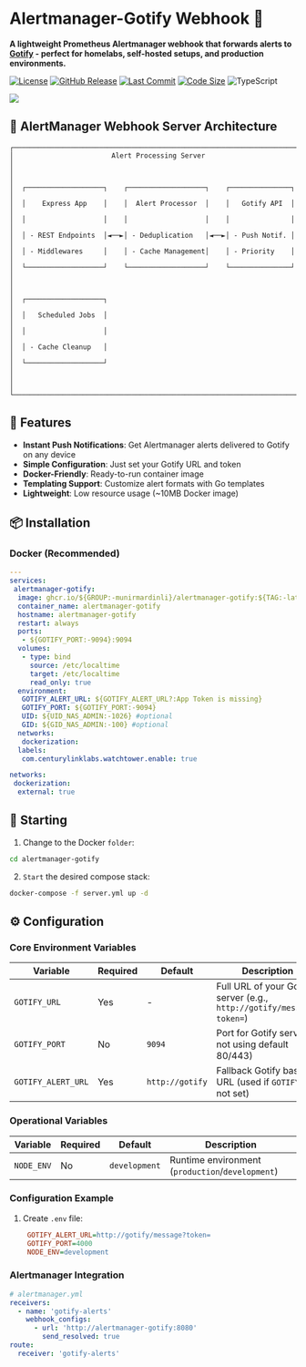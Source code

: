 # Alertmanager-Gotify Webhook 🔔

**A lightweight Prometheus Alertmanager webhook that forwards alerts to [Gotify](https://gotify.net/) - perfect for homelabs, self-hosted setups, and production environments.**

[![License](https://img.shields.io/badge/license-MIT-blue.svg)](LICENSE)
[![GitHub Release](https://img.shields.io/github/v/release/munirmardinli/alertmanager-gotify?include_prereleases&style=flat-square)](https://github.com/munirmardinli/alertmanager-gotify/releases)
[![Last Commit](https://img.shields.io/github/last-commit/munirmardinli/alertmanager-gotify?style=flat-square)](https://github.com/munirmardinli/alertmanager-gotify/commits)
[![Code Size](https://img.shields.io/github/languages/code-size/munirmardinli/alertmanager-gotify?style=flat-square)](https://github.com/munirmardinli/alertmanager-gotify)
![TypeScript](https://img.shields.io/badge/typescript-%23007ACC.svg?style=flat&logo=typescript&logoColor=white)

<a href="https://www.buymeacoffee.com/munirmardinli"><img src="https://img.buymeacoffee.com/button-api/?text=Buy me a coffee&emoji=☕&slug=munirmardinli&button_colour=40DCA5&font_colour=ffffff&font_family=Cookie&outline_colour=000000&coffee_colour=FFDD00" /></a>


## 🚨 AlertManager Webhook Server Architecture
```text
┌───────────────────────────────────────────────────────────────────────┐
│                        Alert Processing Server                        │
│                                                                       │
│  ┌───────────────────┐    ┌───────────────────┐    ┌───────────────┐  │
│  │    Express App    │    │  Alert Processor  │    │   Gotify API  │  │
│  │                   │    │                   │    │               │  │
│  │ - REST Endpoints  │◄──►│ - Deduplication   │◄──►│ - Push Notif. │  │
│  │ - Middlewares     │    │ - Cache Management│    │ - Priority    │  │
│  └───────────────────┘    └───────────────────┘    └───────────────┘  │
│                                                                       │
│  ┌───────────────────┐                                                │
│  │   Scheduled Jobs  │                                                │
│  │                   │                                                │
│  │ - Cache Cleanup   │                                                │
│  └───────────────────┘                                                │
│                                                                       │
└───────────────────────────────────────────────────────────────────────┘
```

## 🚀 Features

- **Instant Push Notifications**: Get Alertmanager alerts delivered to Gotify on any device
- **Simple Configuration**: Just set your Gotify URL and token
- **Docker-Friendly**: Ready-to-run container image
- **Templating Support**: Customize alert formats with Go templates
- **Lightweight**: Low resource usage (~10MB Docker image)

## 📦 Installation

### Docker (Recommended)

```yaml
---
services:
 alertmanager-gotify:
  image: ghcr.io/${GROUP:-munirmardinli}/alertmanager-gotify:${TAG:-latest}
  container_name: alertmanager-gotify
  hostname: alertmanager-gotify
  restart: always
  ports:
   - ${GOTIFY_PORT:-9094}:9094
  volumes:
   - type: bind
     source: /etc/localtime
     target: /etc/localtime
     read_only: true
  environment:
   GOTIFY_ALERT_URL: ${GOTIFY_ALERT_URL?:App Token is missing}
   GOTIFY_PORT: ${GOTIFY_PORT:-9094}
   UID: ${UID_NAS_ADMIN:-1026} #optional
   GID: ${GID_NAS_ADMIN:-100} #optional
  networks:
   dockerization:
  labels:
   com.centurylinklabs.watchtower.enable: true

networks:
 dockerization:
  external: true

```

## 🚀 Starting

1. Change to the Docker `folder`:

```bash
cd alertmanager-gotify
```

2. `Start` the desired compose stack:

```bash
docker-compose -f server.yml up -d
```

## ⚙️ Configuration

### Core Environment Variables

| Variable                       | Required | Default                 | Description                                                         |
| ------------------------------ | -------- | ----------------------- | ------------------------------------------------------------------- |
| `GOTIFY_URL`                   | Yes      | -                       | Full URL of your Gotify server (e.g., `http://gotify/message?token=`) |
| `GOTIFY_PORT`                  | No       | `9094`                  | Port for Gotify server (if not using default 80/443)                |
| `GOTIFY_ALERT_URL`             | Yes      | `http://gotify`         | Fallback Gotify base URL (used if `GOTIFY_URL` not set)             |


### Operational Variables

| Variable         | Required | Default         | Description                                          |
| ---------------- | -------- | --------------- | ---------------------------------------------------- |
| `NODE_ENV`       | No       | `development`   | Runtime environment (`production`/`development`)     |

### Configuration Example

1. Create `.env` file:
   ```ini
	GOTIFY_ALERT_URL=http://gotify/message?token=
	GOTIFY_PORT=4000
	NODE_ENV=development
   ```

### Alertmanager Integration

```yaml
# alertmanager.yml
receivers:
  - name: 'gotify-alerts'
    webhook_configs:
      - url: 'http://alertmanager-gotify:8080'
        send_resolved: true
route:
  receiver: 'gotify-alerts'
```
